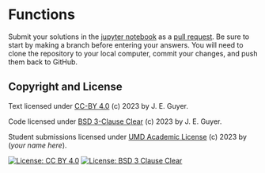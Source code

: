 # Functions

Submit your solutions in the [jupyter notebook](functions.ipynb) as a [pull request][pull request].
Be sure to start by making a branch before entering your answers.
You will need to clone the repository to your local computer, commit your changes, and push them back to GitHub.

## Copyright and License

Text licensed under [CC-BY 4.0](LICENSE/CC-BY-4.0.md) (c) 2023 by J. E. Guyer.

Code licensed under [BSD 3-Clause Clear](LICENSE/BSD3CLAUSE.md) (c) 2023 by J. E. Guyer.

Student submissions licensed under [UMD Academic License](LICENSE/UMDACADEMIC.md) (c) 2023 by (*your name here*).

[![License: CC BY 4.0](https://img.shields.io/badge/License-CC%20BY%204.0-lightgrey.svg)](https://creativecommons.org/licenses/by/4.0/)
[![License: BSD 3 Clause Clear](https://img.shields.io/badge/License-BSD%203%20Clause%20Clear-lightgrey.svg)](https://choosealicense.com/licenses/bsd-3-clause-clear/)

[pull request]: https://docs.github.com/en/pull-requests/collaborating-with-pull-requests/proposing-changes-to-your-work-with-pull-requests/about-pull-requests
[CC-BY 4.0]: https://creativecommons.org/licenses/by/4.0/legalcode.txt